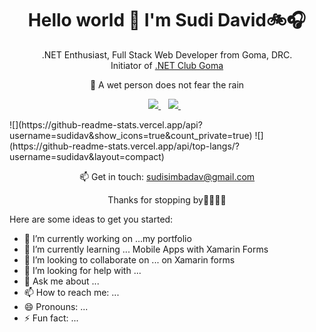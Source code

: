 <h1 align='center'>
  Hello world 👋 I'm Sudi David🚲🎧
</h1>
<p align='center'>
  .NET Enthusiast, Full Stack Web Developer from Goma, DRC. <br />
  Initiator of <a href="https://www.meetup.com/Dotnet-Club-Goma/">.NET Club Goma</a>
</p>
<p align='center'>
   🌱 A wet person does not fear the rain 
</p>
<p align='center'>
  <a href="https://www.linkedin.com/in/sudi-david-5887b5102/">
    <img src="https://img.shields.io/badge/linkedin-%230077B5.svg?&style=for-the-badge&logo=linkedin&logoColor=white" />
  </a>&nbsp;&nbsp;
  <a href="https://twitter.com/Sudi_Dav">    
    <img src="https://img.shields.io/badge/twitter-%230077B5.svg?&style=for-the-badge&logo=twitter&logoColor=white" />        
  </a>&nbsp;&nbsp;  
</p>
![](https://github-readme-stats.vercel.app/api?username=sudidav&show_icons=true&count_private=true)
![](https://github-readme-stats.vercel.app/api/top-langs/?username=sudidav&layout=compact)
<p align='center'>
  📫 Get in touch: <a href='mailto:sudisimbadav@gmail.com'>sudisimbadav@gmail.com</a>
</p>

<p align='center'>
  Thanks for stopping by🤝🏿🤝🏿  
</p>



Here are some ideas to get you started:

- 🔭 I’m currently working on ...my portfolio
- 🌱 I’m currently learning ... Mobile Apps with Xamarin Forms
- 👯 I’m looking to collaborate on ... on Xamarin forms
- 🤔 I’m looking for help with ... 
- 💬 Ask me about ... 
- 📫 How to reach me: ... 
- 😄 Pronouns: ...
- ⚡ Fun fact: ... 

